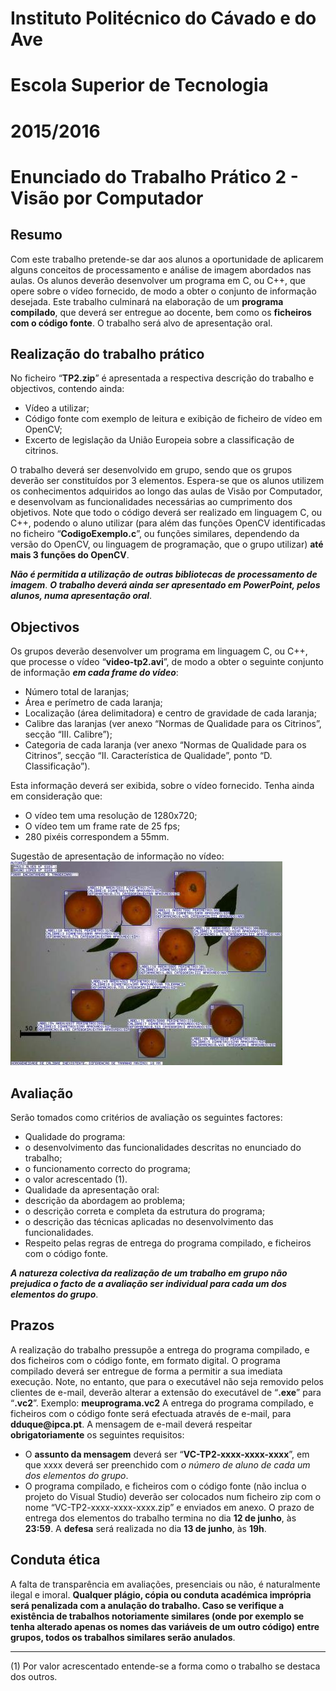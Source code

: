 # Instituto Politécnico do Cávado e do Ave  
# Escola Superior de Tecnologia  
# 2015/2016  

# Enunciado do Trabalho Prático 2 - Visão por Computador

## Resumo
Com este trabalho pretende-se dar aos alunos a oportunidade de aplicarem alguns conceitos de processamento e análise de imagem abordados nas aulas. Os alunos deverão desenvolver um programa em C, ou C++, que opere sobre o vídeo fornecido, de modo a obter o conjunto de informação desejada. Este trabalho culminará na elaboração de um __programa compilado__, que deverá ser entregue ao docente, bem como os __ficheiros com o código fonte__. O trabalho será alvo de apresentação oral.


## Realização do trabalho prático
No ficheiro “__TP2.zip__” é apresentada a respectiva descrição do trabalho e objectivos, contendo ainda:

  - Vídeo a utilizar;
  - Código fonte com exemplo de leitura e exibição de ficheiro de vídeo em OpenCV;
  - Excerto de legislação da União Europeia sobre a classificação de citrinos.

O trabalho deverá ser desenvolvido em grupo, sendo que os grupos deverão ser constituídos por 3 elementos.
Espera-se que os alunos utilizem os conhecimentos adquiridos ao longo das aulas de Visão por Computador, e desenvolvam as funcionalidades necessárias ao cumprimento dos objetivos.
Note que todo o código deverá ser realizado em linguagem C, ou C++, podendo o aluno utilizar (para além das funções OpenCV identificadas no ficheiro “__CodigoExemplo.c__”, ou funções similares, dependendo da versão do OpenCV, ou linguagem de programação, que o grupo utilizar) __até mais 3 funções do OpenCV__.

**_Não é permitida a utilização de outras bibliotecas de processamento de imagem_**.
**_O trabalho deverá ainda ser apresentado em PowerPoint, pelos alunos, numa apresentação oral_**.


## Objectivos
Os grupos deverão desenvolver um programa em linguagem C, ou C++, que processe o vídeo “__video-tp2.avi__”, de modo a obter o seguinte conjunto de informação **_em cada frame do vídeo_**:

  - Número total de laranjas;
  - Área e perímetro de cada laranja;
  - Localização (área delimitadora) e centro de gravidade de cada laranja;
  - Calibre das laranjas (ver anexo “Normas de Qualidade para os Citrinos”, secção “III. Calibre”);
  - Categoria de cada laranja (ver anexo “Normas de Qualidade para os Citrinos”, secção “II. Característica de Qualidade”, ponto “D. Classificação”).

Esta informação deverá ser exibida, sobre o vídeo fornecido.
Tenha ainda em consideração que:

  - O vídeo tem uma resolução de 1280x720;
  - O vídeo tem um frame rate de 25 fps;
  - 280 pixéis correspondem a 55mm.

Sugestão de apresentação de informação no vídeo:  
![alt text](https://github.com/devgiant/VC-TP2-a3893-a11198-a11201/blob/master/VC-TP2_Enunciado/Enunciado-TP2.jpg "Imagem 1")

## Avaliação
Serão tomados como critérios de avaliação os seguintes factores:

* Qualidade do programa:
 * o desenvolvimento das funcionalidades descritas no enunciado do trabalho;
 * o funcionamento correcto do programa;
 * o valor acrescentado (1).
* Qualidade da apresentação oral:
 *  descrição da abordagem ao problema;
 * o descrição correta e completa da estrutura do programa;
 * o descrição das técnicas aplicadas no desenvolvimento das funcionalidades.
* Respeito pelas regras de entrega do programa compilado, e ficheiros com o código fonte.

**_A natureza colectiva da realização de um trabalho em grupo não prejudica o facto de a avaliação ser individual para cada um dos elementos do grupo_**.


## Prazos
A realização do trabalho pressupõe a entrega do programa compilado, e dos ficheiros com o código fonte, em formato digital. O programa compilado deverá ser entregue de forma a permitir a sua imediata execução.
Note, no entanto, que para o executável não seja removido pelos clientes de e-mail, deverão alterar a extensão do executável de “__.exe__” para “__.vc2__”. Exemplo: __meuprograma.vc2__
A entrega do programa compilado, e ficheiros com o código fonte será efectuada através de e-mail, para __dduque@ipca.pt__. A mensagem de e-mail deverá respeitar __obrigatoriamente__ os seguintes requisitos:
* O __assunto da mensagem__ deverá ser “__VC-TP2-xxxx-xxxx-xxxx__”, em que xxxx deverá ser preenchido com *o número de aluno de cada um dos elementos do grupo*.
* O programa compilado, e ficheiros com o código fonte (não inclua o projeto do Visual Studio) deverão ser colocados num ficheiro zip com o nome “VC-TP2-xxxx-xxxx-xxxx.zip” e enviados em anexo.
O prazo de entrega dos elementos do trabalho termina no dia **12 de junho**, às **23:59**.
A **defesa** será realizada no dia **13 de junho**, às **19h**.


## Conduta ética
A falta de transparência em avaliações, presenciais ou não, é naturalmente ilegal e imoral. **__Qualquer plágio, cópia ou conduta académica imprópria será penalizada com a anulação do trabalho. Caso se verifique a existência de trabalhos notoriamente similares (onde por exemplo se tenha alterado apenas os nomes das variáveis de um outro código) entre grupos, todos os trabalhos similares serão anulados__**.  

___
(1) Por valor acrescentado entende-se a forma como o trabalho se destaca dos outros.
